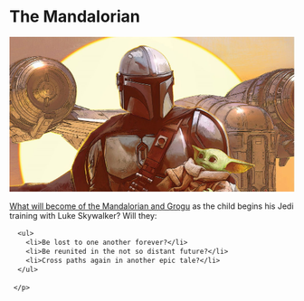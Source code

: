 <!DOCTYPE html>
<html>
   <head>
      <meta charset="utf-8">
      <title>The Mandalorian</title>
      <link href="styles/style.css" rel="stylesheet">
      <link rel="preconnect" href="https://fonts.gstatic.com">
      <link href="https://fonts.googleapis.com/css2?family=Teko:wght@500&display=swap" rel="stylesheet">
   </head>
   <body>
    <h1>The Mandalorian</h1>
     <img src="images/art-of-mandalorian-final-cover_2.jpg" alt="The Mandalorian looks into the distance while holding Grogu, with the Razor Crest as backdrop.">
     <p>
      <a href="https://www.forbes.com/sites/danidiplacido/2020/12/20/whats-next-for-the-mandalorian-and-baby-yoda/?sh=5dc8c3a942f7" target="_blank">What will become of the Mandalorian and Grogu</a> as the child begins his Jedi training with Luke Skywalker? Will they:

      <ul>
        <li>Be lost to one another forever?</li>
        <li>Be reunited in the not so distant future?</li>
        <li>Cross paths again in another epic tale?</li>
      </ul>

     </p>


   </body>
</html>
